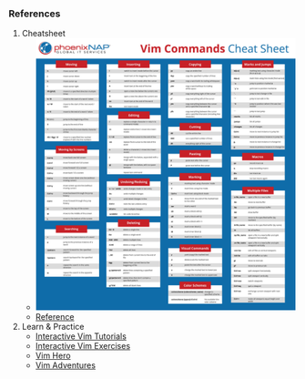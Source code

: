 ### References

1. Cheatsheet
    - ![Regex Cheatsheet](./cheatsheet.jpg)
    - [Reference](https://phoenixnap.com/kb/wp-content/uploads/2021/11/vim-commands-cheat-sheet-by-pnap.pdf)
2. Learn & Practice
    - [Interactive Vim Tutorials](https://www.openvim.com)
    - [Interactive Vim Exercises](https://vim.js)
    - [Vim Hero](https://vim-hero.com)
    - [Vim Adventures](https://vim-adventures.com)
